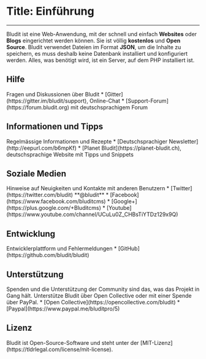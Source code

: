 # Title: Einführung
<!-- Position: 1 -->
---

Bludit ist eine Web-Anwendung, mit der schnell und einfach **Websites** oder **Blogs** eingerichtet werden können. Sie ist völlig **kostenlos** und **Open Source**. Bludit verwendet Dateien im Format **JSON**, um die Inhalte zu speichern, es muss deshalb keine Datenbank installiert und konfiguriert werden. Alles, was benötigt wird, ist ein Server, auf dem PHP installiert ist.

<h2 id="hilfe">Hilfe</h2>
Fragen und Diskussionen über Bludit
* [Gitter](https://gitter.im/bludit/support), Online-Chat
* [Support-Forum](https://forum.bludit.org) mit deutschsprachigem Forum

<h2 id="informationen">Informationen und Tipps</h2>
Regelmässige Informationen und Rezepte
* [Deutschsprachiger Newsletter](http://eepurl.com/b6mpKf)
* [Planet Bludit](https://planet-bludit.ch), deutschsprachige Website mit Tipps und Snippets


<h2 id="hilfe">Soziale Medien</h2>
Hinweise auf Neuigkeiten und Kontakte mit anderen Benutzern
* [Twitter](https://twitter.com/bludit) **@bludit**
* [Facebook](https://www.facebook.com/bluditcms)
* [Google+](https://plus.google.com/+Bluditcms)
* [Youtube](https://www.youtube.com/channel/UCuLu0Z_CHBsTiYTDz129x9Q)

<h2 id="entwicklung">Entwicklung</h2>
Entwicklerplattform und Fehlermeldungen
* [GitHub](https://github.com/bludit/bludit)

<h2 id="spenden">Unterstützung</h2>
Spenden und die Unterstützung der Community sind das, was das Projekt in Gang hält. Unterstütze Bludit über Open Collective oder mit einer Spende über PayPal.
* [Open Collective](https://opencollective.com/bludit)
* [Paypal](https://www.paypal.me/bluditpro/5)

<h2 id="lizenz">Lizenz</h2>
Bludit ist Open-Source-Software und steht unter der [MIT-Lizenz](https://tldrlegal.com/license/mit-license).
